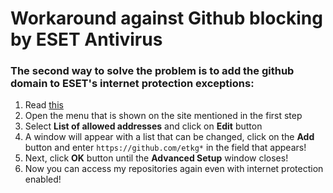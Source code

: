# Workaround against Github blocking by ESET Antivirus

### The second way to solve the problem is to add the github domain to ESET's internet protection exceptions:
1. Read [this](https://help.eset.com/essp/17/en-US/idh_config_epfw_url_set_manager.html?idh_config_epfw_scan_http_address_list.html)
2. Open the menu that is shown on the site mentioned in the first step
3. Select **List of allowed addresses** and click on **Edit** button
4. A window will appear with a list that can be changed, click on the **Add** button and enter ```https://github.com/etkg*``` in the field that appears!
5. Next, click **OK** button until the **Advanced Setup** window closes!
6. Now you can access my repositories again even with internet protection enabled!
   
